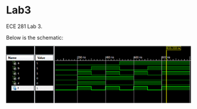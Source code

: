 Lab3
====

ECE 281 Lab 3.

Below is the schematic:

![alt text](https://github.com/vipersfly23/Lab1_HH/blob/master/Sim_Screen_Shot.GIF?raw=true "Schematic")
